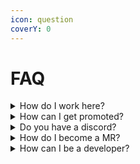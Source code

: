 ```yaml
---
icon: question
coverY: 0
---
```


# FAQ



<details>

<summary>How do I work here?</summary>

Firstly, you'll need to join our [Roblox Group](https://roblox.com/groups/33268345).



If you would like to apply for store colleague, you can do so [here](https://panel.readmin.app/apply/Freshlux\_Store-Colleague).\
If you would like to apply for security, you can do so [here](https://panel.readmin.app/apply/Freshlux\_Security).

</details>

<details>

<summary>How can I get promoted?</summary>

You can get promoted by being active and attending shifts.

</details>

<details>

<summary>Do you have a discord?</summary>

Yes, we do. Our discord server invite is [here](https://discord.gg/freshlux).

</details>

<details>

<summary>How do I become a MR?</summary>

## Requirements to be MR+

1. Your age must be thirteen or older.
2. You cannot have safe chat on your Roblox account.
3. You cannot have been majorly punished in the past (e.g. bans, terminations etc.)
4. You must always use grammar.
5. Admin abuse is not tolerated in any way; terminations will be given.

## How can I apply?

MR+ applications are not always open. If you join our [discord server](https://discord.gg/3QcvYQGet3) you can see when the next application comes out.

</details>

<details>

<summary>How can I be a developer?</summary>

## Requirements

1. Your age must be thirteen or older.
2. You cannot have safe chat on your Roblox account.
3. You cannot have been majorly punished in the past (e.g. bans, terminations etc.)
4. You must always use grammar.
5. Admin abuse is not tolerated in any way; terminations will be given.



## How can I apply?

We are no longer accepting developers currently. We will announce when we are accepting new applicants.

You can apply be either:

* Sending us an [email](mailto:support@freshluxshopping.com).
* Open a ticket in our [support server](https://discord.gg/qdzN7UHEb8).

</details>
